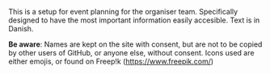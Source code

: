 This is a setup for event planning for the organiser team. 
Specifically designed to have the most important information easily accesible. 
Text is in Danish. 

**Be aware**:
Names are kept on the site with consent, but are not to be copied by other users of GitHub, or anyone else, without consent. 
Icons used are either emojis, or found on Freep!k (https://www.freepik.com/)
